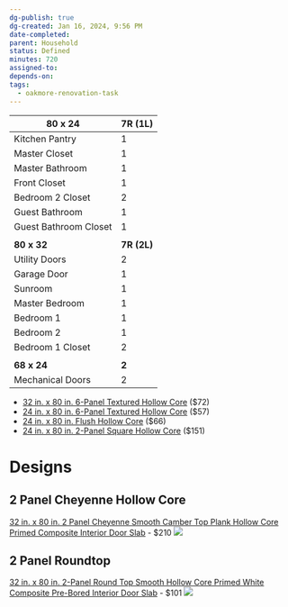 ```yaml
---
dg-publish: true
dg-created: Jan 16, 2024, 9:56 PM
date-completed:
parent: Household
status: Defined
minutes: 720
assigned-to:
depends-on:
tags:
  - oakmore-renovation-task
---
```


| **80 x 24**           | **7R (1L)** |
| --------------------- | ----------- |
| Kitchen Pantry        | 1           |
| Master Closet         | 1           |
| Master Bathroom       | 1           |
| Front Closet          | 1           |
| Bedroom 2 Closet      | 2           |
| Guest Bathroom        | 1           |
| Guest Bathroom Closet | 1           |
|                       |             |
| **80 x 32**           | **7R (2L)** |
| Utility Doors         | 2           |
| Garage Door           | 1           |
| Sunroom               | 1           |
| Master Bedroom        | 1           |
| Bedroom 1             | 1           |
| Bedroom 2             | 1           |
| Bedroom 1 Closet      | 2           |
|                       |             |
| **68 x 24**           | **2**       |
| Mechanical Doors      | 2           |


- [32 in. x 80 in. 6-Panel Textured Hollow Core](https://www.homedepot.com/p/Steves-Sons-32-in-x-80-in-6-Panel-Textured-Hollow-Core-White-Primed-Composite-Interior-Door-Slab-N626WFADLC99/204609485) ($72)
- [24 in. x 80 in. 6-Panel Textured Hollow Core](https://www.homedepot.com/p/Steves-Sons-24-in-x-80-in-6-Panel-Textured-Hollow-Core-White-Primed-Composite-Interior-Door-Slab-J626WFADLC99/204609482) ($57)
- [24 in. x 80 in. Flush Hollow Core](https://www.homedepot.com/p/Steves-Sons-24-in-x-80-in-Flush-Hollow-Core-White-Primed-Pre-Bored-Composite-Interior-Door-Slab-J62H1FADBC99/204609493) ($66)
- [24 in. x 80 in. 2-Panel Square Hollow Core](https://www.homedepot.com/p/Steves-Sons-24-in-x-80-in-2-Panel-Square-Top-Right-Hand-White-Primed-Composite-Smooth-Hollow-Core-Single-Prehung-Interior-Door-J62-2KWADAE-RH/302742586) ($151)



# Designs
##  2 Panel Cheyenne Hollow Core

[32 in. x 80 in. 2 Panel Cheyenne Smooth Camber Top Plank Hollow Core Primed Composite Interior Door Slab](https://www.homedepot.com/p/Masonite-32-in-x-80-in-2-Panel-Cheyenne-Smooth-Camber-Top-Plank-Hollow-Core-Primed-Composite-Interior-Door-Slab-24898/202769004) - $210
![](https://images.thdstatic.com/productImages/3b5cd1fe-774e-4ca4-a673-37fe1dca690e/svn/primed-white-masonite-single-prehung-doors-19679-64_1000.jpg)

## 2 Panel Roundtop

[32 in. x 80 in. 2-Panel Round Top Smooth Hollow Core Primed White Composite Pre-Bored Interior Door Slab](https://www.homedepot.com/p/Steves-Sons-32-in-x-80-in-2-Panel-Round-Top-Smooth-Hollow-Core-Primed-White-Composite-Pre-Bored-Interior-Door-Slab-N6223FADBC99/204609504) - $101
![](https://images.thdstatic.com/productImages/ebac99c5-65e7-4331-acc4-0075679cd994/svn/white-steves-sons-slab-doors-n6223fadbc99-64_1000.jpg)